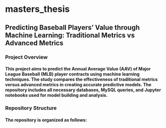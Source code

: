 # masters_thesis
## Predicting Baseball Players’ Value through Machine Learning: Traditional Metrics vs Advanced Metrics
### Project Overview
#### This project aims to predict the Annual Average Value (AAV) of Major League Baseball (MLB) player contracts using machine learning techniques. The study compares the effectiveness of traditional metrics versus advanced metrics in creating accurate predictive models. The repository includes all necessary databases, MySQL queries, and Jupyter notebooks used for model building and analysis.
### Repository Structure
#### The repository is organized as follows:
